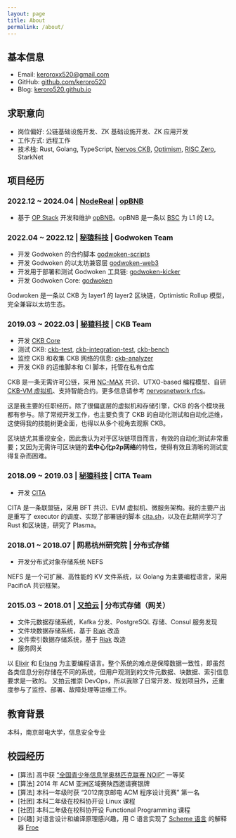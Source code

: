 ```yaml
---
layout: page
title: About
permalink: /about/
---
```


## 基本信息

-  Email: [keroroxx520@gmail.com](keroroxx520@gmail.com)
- GitHub: [github.com/keroro520](https://github.com/keroro520)
-   Blog: [keroro520.github.io](https://keroro520.github.io)

## 求职意向

- 岗位偏好: 公链基础设施开发、ZK 基础设施开发、ZK 应用开发
- 工作方式: 远程工作
- 技术栈: Rust, Golang, TypeScript, [Nervos CKB](https://github.com/nervosnetwork/ckb), [Optimism](https://github.com/ethereum-optimism/optimism), [RISC Zero](https://risczero.com/), StarkNet

## 项目经历

### 2022.12 ~ 2024.04 | [NodeReal](https://nodereal.io/) | [opBNB](https://github.com/bnb-chain/opbnb)

- 基于 [OP Stack](https://github.com/ethereum-optimism/optimism) 开发和维护 [opBNB](https://github.com/bnb-chain/opbnb)。opBNB 是一条以 [BSC](https://github.com/bnb-chain/bsc) 为 L1 的 L2。

### 2022.04 ~ 2022.12 | [秘猿科技](https://cryptape.com) | Godwoken Team
- 开发 Godwoken 的合约脚本 [godwoken-scripts](https://github.com/nervosnetwork/godwoken-scripts)
- 开发 Godwoken 的以太坊兼容层 [godwoken-web3](https://github.com/nervosnetwork/godwoken-web3)
- 开发用于部署和测试 Godwoken 工具链: [godwoken-kicker](https://github.com/RetricSu/godwoken-kicker/)
- 开发 Godwoken Core: [godwoken](https://github.com/nervosnetwork/godwoken)

Godwoken 是一条以 CKB 为 layer1 的 layer2 区块链，Optimistic Rollup 模型，完全兼容以太坊生态。

### 2019.03 ~ 2022.03 | [秘猿科技](https://cryptape.com) | CKB Team
- 开发 [CKB Core](https://github.com/nervosnetwork/ckb)
- 测试 CKB: [ckb-test](https://github.com/nervosnetwork/ckb/tree/develop/test), [ckb-integration-test](https://github.com/nervosnetwork/ckb-integration-test), [ckb-bench](https://github.com/nervosnetwork/ckb-integration-test/tree/main/ckb-bench)
- 监控 CKB 和收集 CKB 网络的信息: [ckb-analyzer](https://github.com/cryptape/ckb-analyzer/)
- 开发 CKB 的运维脚本和 CI 脚本，托管在私有仓库

CKB 是一条无需许可公链，采用 [NC-MAX](https://www.esat.kuleuven.be/cosic/publications/article-3290.pdf) 共识、UTXO-based 编程模型、自研 [CKB-VM 虚拟机](https://github.com/nervosnetwork/ckb-vm)、支持智能合约。更多信息请参考 [nervosnetwork rfcs](https://github.com/nervosnetwork/rfcs)。

这是我主要的任职经历。除了很偏底层的虚拟机和存储引擎，CKB 的各个模块我都有参与。除了常规开发工作，也主要负责了 CKB 的自动化测试和自动化运维，这使得我的技能树更全面，也得以从多个视角去观察 CKB。

区块链尤其重视安全，因此我认为对于区块链项目而言，有效的自动化测试非常重要；又因为无需许可区块链的**去中心化p2p网络**的特性，使得有效且清晰的测试变得复杂而困难。

### 2018.09 ~ 2019.03 | [秘猿科技](https://cryptape.com) | CITA Team
- 开发 [CITA](https://github.com/citahub/cita)

CITA 是一条联盟链，采用 BFT 共识、EVM 虚拟机、微服务架构。我的主要产出是重写了 executor 的调度、实现了部署链的脚本 [cita.sh](https://github.com/citahub/cita/blob/develop/scripts/cita.sh)，以及在此期间学习了 Rust 和区块链，研究了 Plasma。

### 2018.01 ~ 2018.07 | 网易杭州研究院 | 分布式存储
- 开发分布式对象存储系统 NEFS

NEFS 是一个可扩展、高性能的 KV 文件系统，以 Golang 为主要编程语言，采用 PacificA 共识框架。

### 2015.03 ~ 2018.01 | [又拍云](https://www.upyun.com/) | 分布式存储（网关）
- 文件元数据存储系统，Kafka 分发、PostgreSQL 存储、Consul 服务发现
- 文件块数据存储系统，基于 [Riak](https://github.com/basho/riak) 改造
- 文件索引数据存储系统，基于 [Riak](https://github.com/basho/riak) 改造
- 服务网关

以 [Elixir](https://elixir-lang.org/) 和 [Erlang](https://www.erlang.org/) 为主要编程语言。整个系统的难点是保障数据一致性，即虽然各类信息分别存储在不同的系统，但用户观测到的文件元数据、块数据、索引信息要求是一致的。
又拍云推崇 DevOps，所以我除了日常开发、规划项目外，还重度参与了监控、部署、故障处理等运维工作。

## 教育背景

本科，南京邮电大学，信息安全专业

## 校园经历
- [算法] 高中获 [“全国青少年信息学奥林匹克联赛 NOIP”](https://zh.m.wikipedia.org/zh-hans/%E5%85%A8%E5%9B%BD%E9%9D%92%E5%B0%91%E5%B9%B4%E4%BF%A1%E6%81%AF%E5%AD%A6%E5%A5%A5%E6%9E%97%E5%8C%B9%E5%85%8B%E8%81%94%E8%B5%9B) 一等奖
- [算法] 2014 年 ACM 亚洲区域赛陕西邀请赛银牌
- [算法] 本科一年级时获 “2012南京邮电 ACM 程序设计竞赛” 第一名
- [社团] 本科二年级在校科协开设 Linux 课程
- [社团] 本科二年级在校科协开设 Functional Programming 课程
- [兴趣] 对语言设计和编译原理感兴趣，用 C 语言实现了 [Scheme 语言](https://en.wikipedia.org/wiki/Scheme_(programming_language)) 的解释器 [Froe](https://github.com/keroro520/Compiler_NirLauncher)
